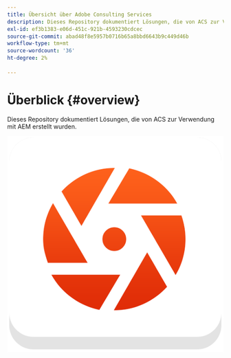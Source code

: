 ```yaml
---
title: Übersicht über Adobe Consulting Services
description: Dieses Repository dokumentiert Lösungen, die von ACS zur Verwendung mit AEM erstellt wurden.
exl-id: ef3b1383-e06d-451c-921b-4593230cdcec
source-git-commit: abad48f8e5957b0716b65a8bbd6643b9c449d46b
workflow-type: tm+mt
source-wordcount: '36'
ht-degree: 2%

---
```


# Überblick {#overview}

Dieses Repository dokumentiert Lösungen, die von ACS zur Verwendung mit AEM erstellt wurden.

![ACS Commons-Logo](assets/acs-commons.png)

